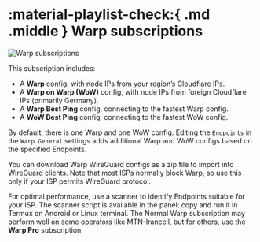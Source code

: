 # :material-playlist-check:{ .md .middle } Warp subscriptions

![Warp subscriptions](../images/warp-sub.jpg)

This subscription includes:

- A **Warp** config, with node IPs from your region’s Cloudflare IPs.
- A **Warp on Warp (WoW)** config, with node IPs from foreign Cloudflare IPs (primarily Germany).
- A **Warp Best Ping** config, connecting to the fastest Warp config.
- A **WoW Best Ping** config, connecting to the fastest WoW config.

By default, there is one Warp and one WoW config. Editing the `Endpoints` in the `Warp General` settings adds additional Warp and WoW configs based on the specified Endpoints.

You can download Warp WireGuard configs as a zip file to import into WireGuard clients. Note that most ISPs normally block Warp, so use this only if your ISP permits WireGuard protocol.

For optimal performance, use a scanner to identify Endpoints suitable for your ISP. The scanner script is available in the panel; copy and run it in Termux on Android or Linux terminal. The Normal Warp subscription may perform well on some operators like MTN-Irancell, but for others, use the **Warp Pro** subscription.
